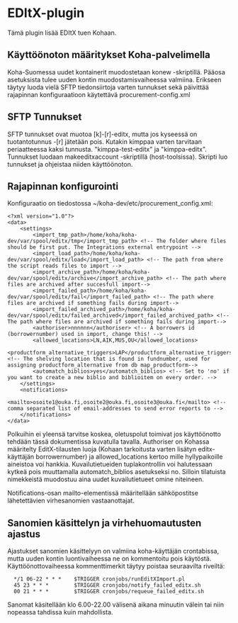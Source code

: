 # EDItX-plugin

Tämä plugin lisää EDItX tuen Kohaan.

## Käyttöönoton määritykset Koha-palvelimella

Koha-Suomessa uudet kontainerit muodostetaan konew -skriptillä. Pääosa asetuksista tulee uuden kontin muodostamisvaiheessa valmiina. Erikseen täytyy luoda vielä SFTP tiedonsiirtoja varten tunnukset sekä päivittää rajapinnan konfiguraatioon käytettävä procurement-config.xml

## SFTP Tunnukset

SFTP tunnukset ovat muotoa [k]-[r]-editx, mutta jos kyseessä on tuotantotunnus -[r] jätetään pois. Kutakin kimppaa varten tarvitaan periaatteessa kaksi tunnusta. "kimppa-test-editx" ja "kimppa-editx". Tunnukset luodaan makeeditxaccount -skriptillä (host-toolsissa). Skripti luo tunnukset ja ohjeistaa niiden käyttöönoton.

## Rajapinnan konfigurointi

Konfiguraatio on tiedostossa ~/koha-dev/etc/procurement_config.xml:

```
<?xml version="1.0"?>
<data>
    <settings>
        <import_tmp_path>/home/koha/koha-dev/var/spool/editx/tmp</import_tmp_path> <!-- The folder where files should be first put. The Integrations external entrypoint -->
        <import_load_path>/home/koha/koha-dev/var/spool/editx/load</import_load_path> <!-- The path from where the script reads files to import -->
        <import_archive_path>/home/koha/koha-dev/var/spool/editx/archive</import_archive_path> <!-- The path where files are archived after succesfull import-->
        <import_failed_path>/home/koha/koha-dev/var/spool/editx/fail</import_failed_path> <!-- The path where files are archived if something fails during import-->
        <import_failed_archived_path>/home/koha/koha-dev/var/spool/editx/failed_archived</import_failed_archived_path> <!-- The path where files are archived if something fails during import-->
        <authoriser>nnnnnn</authoriser> <!-- A borrowers id (borrowernumber) used in import, change this! -->
        <allowed_locations>LN,AIK,MUS,OU</allowed_locations>
        <productform_alternative_triggers>LAP</productform_alternative_triggers> <!-- The shelving location that is found in fundnumber, used for assigning productform_alternative from db map_productform-->
        <automatch_biblios>yes</automatch_biblios> <!-- Set to 'no' if you want to create a new biblio and biblioitem on every order. -->
    </settings>
    <notifications>
        <mailto>osoite1@ouka.fi,osoite2@ouka.fi,osoite3@ouka.fi</mailto> <!-- comma separated list of email-addresses to send error reports to -->
    </notifications>
</data>
```

Polkuihin ei yleensä tarvitse koskea, oletuspolut toimivat jos käyttöönotto tehdään tässä dokumentissa kuvatulla tavalla. Authoriser on Kohassa määritelty EditX-tilausten luoja (Kohaan tarkoitusta varten lisätyn editx-käyttäjän borrowernumber) ja allowed_locations kertoo mille hyllypaikoille aineistoa voi hankkia. Kuvailutietueiden tuplakontrollin voi halutessaan kytkeä pois muuttamalla automatch_biblios asetukseksi no. Silloin tilatuista nimekkeistä muodostuu aina uudet kuvailutietueet omine niteineen.

Notifications-osan mailto-elementissä määritellään sähköpostitse lähetettävien virhesanomien vastaanottajat.

## Sanomien käsittelyn ja virhehuomautusten ajastus

Ajastukset sanomien käsittelyyn on valmiina koha-käyttäjän crontabissa, mutta uuden kontin luontivaiheessa ne on kommentoitu pois käytöstä. Käyttöönottovaiheessa kommenttimerkit täytyy poistaa seuraavilta riveiltä:

```
  */1 06-22 * * *    $TRIGGER cronjobs/runEditXImport.pl
  45 23 * * *        $TRIGGER cronjobs/notify_failed_editx.sh
  00 21 * * *        $TRIGGER cronjobs/requeue_failed_editx.sh
```

Sanomat käsitellään klo 6.00-22.00 välisenä aikana minuutin välein tai niin nopeassa tahdissa kuin mahdollista.
